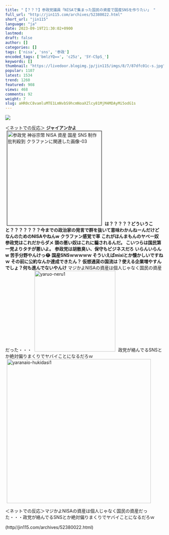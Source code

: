 ```yaml
---
title: "【？？？】参政党議員「NISAで集まった国民の資産で国産SNSを作りたい」 "
full_url: "http://jin115.com/archives/52380022.html"
short_url: "jin115"
language: "ja"
date: 2023-09-19T21:30:02+0900
lastmod: 
draft: false
author: []
categories: []
tags: ['nisa', 'sns', '参政']
encoded_tags: ['bmlzYQ==', 'c25z', '5Y-C5pS_']
keywords: []
thumbnail: "https://livedoor.blogimg.jp/jin115/imgs/8/7/87dfc01c-s.jpg"
popular: 1107
latest: 1534
trend: 1260
featured: 908
views: 468
comments: 92
weight: 7
slug: aHR0cC8vamluMTE1LmNvbS9hcmNoaXZlcy81MjM4MDAyMi5odG1s
---
```


![](https://livedoor.blogimg.jp/jin115/imgs/8/7/87dfc01c-s.jpg)

<div><a name='more'></a> ＜ネットでの反応＞ <b>ジャイアンかよ</b> <img src='https//livedoor.blogimg.jp/jin115/imgs/f/e/fee8ebb1.jpg' width='300' border='1' hspace='5' class='pict' alt='参政党 神谷宗幣 NISA 資産 国産 SNS 制作 批判殺到 クラファンに関連した画像-03'> <b>は？？？？？どういうこと？？？？？？？今までの政治家の発言で群を抜いて意味わかんねーんだけど</b> <b>なんのためのNISAやねんw</b> <b>クラファン感覚で草</b> <b>これがほんまもんのヤベー奴</b> <b>参政党はこれだからダメ 頭の悪い奴はこれに騙されるんだ。 こいつらは国民第一党よりタチが悪いよ。</b> <b>参政党は胡散臭い、保守もビジネスだろ</b> <b>いらんいらんw 苦手分野やんけっ😂</b> <b>国産SNSｗｗｗｗｗ そういえばmixiとか懐かしいですねｗ</b> <b>その前に公約なんか達成できたん？ 仮想通貨の国流は？使える企業増やすんでしょ？何も進んでないやんけ</b> マジかよNISAの資産は個人じゃなく国民の資産だった・・・ <img src='https//livedoor.blogimg.jp/jin115/imgs/f/4/f481ad77.gif' alt='yaruo-neru1' width='257' border='0' hspace='5' class='pict'> 政党が絡んでるSNSとか絶対偏りまくりでヤバイことになるだろｗ <img src='https//livedoor.blogimg.jp/jin115/imgs/0/a/0aace77c.gif' alt='yaranaio-hukidasi1' width='458' border='0' hspace='5' class='pict'> <p>＜ネットでの反応＞マジかよNISAの資産は個人じゃなく国民の資産だった・・・政党が絡んでるSNSとか絶対偏りまくりでヤバイことになるだろｗ</p></div>

(http//jin115.com/archives/52380022.html)
